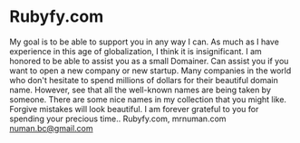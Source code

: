 # Rubyfy.com
My goal is to be able to support you in any way I can. As much as I have experience in this age of globalization, I think it is insignificant. I am honored to be able to assist you as a small Domainer. Can assist you if you want to open a new company or new startup. Many companies in the world who don't hesitate to spend millions of dollars for their beautiful domain name. However, see that all the well-known names are being taken by someone. There are some nice names in my collection that you might like. Forgive mistakes will look beautiful. I am forever grateful to you for spending your precious time.. Rubyfy.com, mrnuman.com numan.bc@gmail.com
